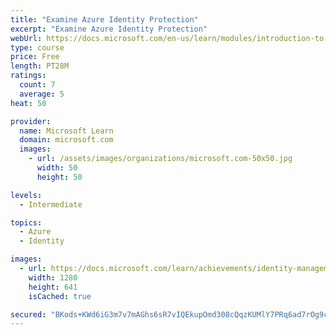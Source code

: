```yaml
---
title: "Examine Azure Identity Protection"
excerpt: "Examine Azure Identity Protection"
webUrl: https://docs.microsoft.com/en-us/learn/modules/introduction-to-azure-identity-protection/
type: course
price: Free
length: PT28M
ratings:
  count: 7
  average: 5
heat: 50

provider:
  name: Microsoft Learn
  domain: microsoft.com
  images:
    - url: /assets/images/organizations/microsoft.com-50x50.jpg
      width: 50
      height: 50

levels:
  - Intermediate

topics:
  - Azure
  - Identity

images:
  - url: https://docs.microsoft.com/learn/achievements/identity-management-protection-social.png
    width: 1280
    height: 641
    isCached: true

secured: "BKods+KWd6iG3m7v7mAGhs6sR7vIQEkupOmd308cQqzKUMlY7PRq6ad7rOg9cWq5VAnrCIdAoQjgRLXqNf1hfIc+i6s2B+6/SsYaw/6RU6w5X7ZJ6y2jrZ5oEjWbQl3/ASSltASVBkf3Y5ZI2BbpWyUAyrgECoBRfrgWWtLxtQH+30frQ7BmruCToYc9rdKlp2V9GwxFSEGAANv44iYRqBqLyaM5uNHAXLlPSE4ItSV0sw6B7GifuFTXmvld55MoPL0i9dmkclE0oo4CgSDszA9sIm2tcgktRiWQTfstb5RvF20KLE8nI2KiAuJITty9m8zWGlJ5Vb9R8ZLxy5Zi0dfvbraGbIXZ5LTfx44LZ/wdb15p3UOWHT3We8F6kDMq4D/RtG8EfoWW7BF96yCFSXe1YH0HEfl23fVnLzTSUGM=;pT0BoR49jMZhWpdiHUCtLg=="
---
```


